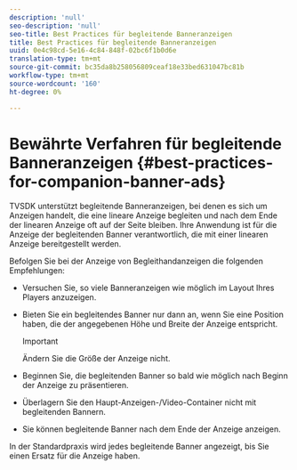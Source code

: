```yaml
---
description: 'null'
seo-description: 'null'
seo-title: Best Practices für begleitende Banneranzeigen
title: Best Practices für begleitende Banneranzeigen
uuid: 0e4c98cd-5e16-4c84-848f-02bc6f1b0d6e
translation-type: tm+mt
source-git-commit: bc35da8b258056809ceaf18e33bed631047bc81b
workflow-type: tm+mt
source-wordcount: '160'
ht-degree: 0%

---
```



# Bewährte Verfahren für begleitende Banneranzeigen {#best-practices-for-companion-banner-ads}

TVSDK unterstützt begleitende Banneranzeigen, bei denen es sich um Anzeigen handelt, die eine lineare Anzeige begleiten und nach dem Ende der linearen Anzeige oft auf der Seite bleiben. Ihre Anwendung ist für die Anzeige der begleitenden Banner verantwortlich, die mit einer linearen Anzeige bereitgestellt werden.

Befolgen Sie bei der Anzeige von Begleithandanzeigen die folgenden Empfehlungen:

* Versuchen Sie, so viele Banneranzeigen wie möglich im Layout Ihres Players anzuzeigen.
* Bieten Sie ein begleitendes Banner nur dann an, wenn Sie eine Position haben, die der angegebenen Höhe und Breite der Anzeige entspricht.

   >[!IMPORTANT]
   >
   >Ändern Sie die Größe der Anzeige nicht.

* Beginnen Sie, die begleitenden Banner so bald wie möglich nach Beginn der Anzeige zu präsentieren.
* Überlagern Sie den Haupt-Anzeigen-/Video-Container nicht mit begleitenden Bannern.
* Sie können begleitende Banner nach dem Ende der Anzeige anzeigen.

In der Standardpraxis wird jedes begleitende Banner angezeigt, bis Sie einen Ersatz für die Anzeige haben.